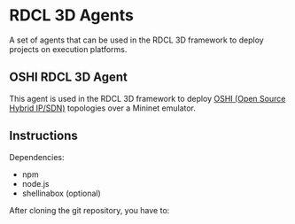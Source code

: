 # RDCL 3D Agents

A set of agents that can be used in the RDCL 3D framework to deploy projects on execution platforms.

## OSHI RDCL 3D Agent

This agent is used in the RDCL 3D framework to deploy [OSHI (Open Source Hybrid IP/SDN)](http://netgroup.uniroma2.it/OSHI/) topologies over a Mininet emulator.


## Instructions

Dependencies: 
- npm
- node.js
- shellinabox (optional)

After cloning the git repository, you have to: